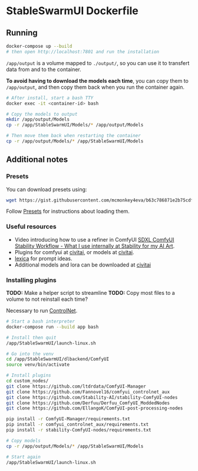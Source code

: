 # StableSwarmUI Dockerfile

## Running

```bash
docker-compose up --build
# then open http://localhost:7801 and run the installation
```

`/app/output` is a volume mapped to `./output/`, so you can use it to transfert data from and to the container.

**To avoid having to download the models each time**, you can copy them to `/app/output`, and then copy them back when
you run the container again.

```bash
# After install, start a bash TTY
docker exec -it <container-id> bash

# Copy the models to output
mkdir /app/output/Models
cp -r /app/StableSwarmUI/Models/* /app/output/Models

# Then move them back when restarting the container
cp -r /app/output/Models/* /app/StableSwarmUI/Models
```

## Additional notes

### Presets

You can download presets using:

```bash
wget https://gist.githubusercontent.com/mcmonkey4eva/b63c786871e2b75cdf2622a2052620aa/raw/76be3fded8ff9b242509a50326ae4c723fd781c6/SDXL%2520Official%2520Presets.json
```

Follow [Presets](https://github.com/Stability-AI/StableSwarmUI/blob/master/docs/Presets.md) for instructions about
loading them.

### Useful resources

- Video introducing how to use a refiner in ComfyUI
  [SDXL ComfyUI Stability Workflow - What I use internally at Stability for my AI Art](https://www.youtube.com/watch?v=2Xe79Nl_6jA).
- Plugins for comfyui at [civitai](https://civitai.com/tag/comfyui), or models at [civitai](https://civitai.com/).
- [lexica](https://lexica.art/) for prompt ideas.
- Additional models and lora can be downloaded at [civitai](https://civitai.com/)

### Installing plugins

**TODO:** Make a helper script to streamline
**TODO:** Copy most files to a volume to not reinstall each time?

Necessary to run [ControlNet](https://huggingface.co/stabilityai/control-lora).

```bash
# Start a bash interpreter
docker-compose run --build app bash

# Install then quit
/app/StableSwarmUI/launch-linux.sh

# Go into the venv
cd /app/StableSwarmUI/dlbackend/ComfyUI
source venv/bin/activate

# Install plugins
cd custom_nodes/
git clone https://github.com/ltdrdata/ComfyUI-Manager
git clone https://github.com/Fannovel16/comfyui_controlnet_aux
git clone https://github.com/Stability-AI/stability-ComfyUI-nodes
git clone https://github.com/Derfuu/Derfuu_ComfyUI_ModdedNodes
git clone https://github.com/EllangoK/ComfyUI-post-processing-nodes

pip install -r ComfyUI-Manager/requirements.txt
pip install -r comfyui_controlnet_aux/requirements.txt
pip install -r stability-ComfyUI-nodes/requirements.txt

# Copy models
cp -r /app/output/Models/* /app/StableSwarmUI/Models

# Start again
/app/StableSwarmUI/launch-linux.sh
```
